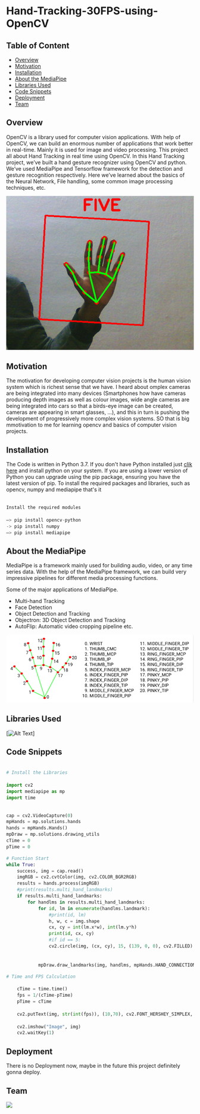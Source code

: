 # Hand-Tracking-30FPS-using-OpenCV #
## Table of Content ##
- [Overview](#overview) 
- [Motivation](#motivation) 
- [Installation](#installation) 
- [About the MediaPipe](#about-the-mediapipe) 
- [Libraries Used](#libraries-used) 
- [Code Snippets](#code-snippets)
- [Deployment](#deployment)  
- [Team](#team) 

## Overview 
OpenCV is a library used for computer vision applications. With help of OpenCV, we can build an enormous number of applications that work better in real-time. Mainly it is used for image and video processing. This project all about Hand Tracking in real time using OpenCV. In this Hand Tracking project, we’ve built a hand gesture recognizer using OpenCV and python. We’ve used MediaPipe and Tensorflow framework for the detection and gesture recognition respectively. Here we’ve learned about the basics of the Neural Network, File handling, some common image processing techniques, etc.

![Hand_Tracking](Images/hand.gif)

## Motivation 
The motivation for developing computer vision projects is the human vision system which is richest sense that we have. I heard about omplex cameras are being integrated into many devices (Smartphones how have cameras producing depth images as well as colour images, wide angle cameras are being integrated into cars so that a birds-eye image can be created, cameras are appearing in smart glasses, ...), and this in turn is pushing the development of progressively more complex vision systems. SO that is big mmotivation to me for learning opencv and basics of computer vision projects.

## Installation 
The Code is written in Python 3.7. If you don't have Python installed just [clik here](https://www.python.org/downloads/) and install python on your system. 
If you are using a lower version of Python you can upgrade using the pip package, ensuring you have the latest version of pip. To install the required packages and libraries, such as opencv, numpy and mediapipe that's it

``` python

Install the required modules

–> pip install opencv-python
-> pip install numpy
–> pip install mediapipe
```

## About the MediaPipe

MediaPipe is a framework mainly used for building audio, video, or any time series data. With the help of the MediaPipe framework, we can build very impressive pipelines for different media processing functions.

Some of the major applications of MediaPipe.

* Multi-hand Tracking
* Face Detection
* Object Detection and Tracking
* Objectron: 3D Object Detection and Tracking
* AutoFlip: Automatic video cropping pipeline etc.

![Ronald Fisher](Images/mediapipe.png)


## Libraries Used 

[![Alt Text](Images/10.JPG)]

## Code Snippets

``` python

# Install the Libraries

import cv2
import mediapipe as mp
import time

```
``` python

cap = cv2.VideoCapture(0)
mpHands = mp.solutions.hands
hands = mpHands.Hands()
mpDraw = mp.solutions.drawing_utils
cTime = 0
pTime = 0
```
``` python
# Function Start
while True:
    success, img = cap.read()
    imgRGB = cv2.cvtColor(img, cv2.COLOR_BGR2RGB)
    results = hands.process(imgRGB)
    #print(results.multi_hand_landmarks)
    if results.multi_hand_landmarks:
        for handlms in results.multi_hand_landmarks:
            for id, lm in enumerate(handlms.landmark):
                #print(id, lm)
                h, w, c = img.shape
                cx, cy = int(lm.x*w), int(lm.y*h)
                print(id, cx, cy)
                #if id == 5:
                cv2.circle(img, (cx, cy), 15, (139, 0, 0), cv2.FILLED)


            mpDraw.draw_landmarks(img, handlms, mpHands.HAND_CONNECTIONS)
```
``` python 
# Time and FPS Calculation

    cTime = time.time()
    fps = 1/(cTime-pTime)
    pTime = cTime
    
    cv2.putText(img, str(int(fps)), (10,70), cv2.FONT_HERSHEY_SIMPLEX, 3, (139,0,0), 3)

    cv2.imshow("Image", img)
    cv2.waitKey(1)

```
## Deployment 

There is no Deployment now, maybe in the future this project definitely gonna deploy.

## Team

![](Images/Niv.JPG)





